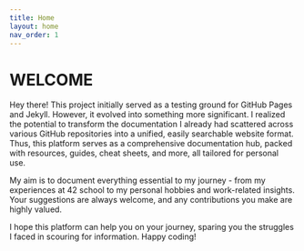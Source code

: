 ```yaml
---
title: Home
layout: home
nav_order: 1
---
```


# **WELCOME**

Hey there! This project initially served as a testing ground for GitHub Pages and Jekyll. However, it evolved into something more significant. I realized the potential to transform the documentation I already had scattered across various GitHub repositories into a unified, easily searchable website format. Thus, this platform serves as a comprehensive documentation hub, packed with resources, guides, cheat sheets, and more, all tailored for personal use.

My aim is to document everything essential to my journey - from my experiences at 42 school to my personal hobbies and work-related insights. Your suggestions are always welcome, and any contributions you make are highly valued.

I hope this platform can help you on your journey, sparing you the struggles I faced in scouring for information. Happy coding!

<script>
const toggleDarkMode = document.querySelector('.js-toggle-dark-mode');

jtd.addEvent(toggleDarkMode, 'click', function(){
  if (jtd.getTheme() === 'dark') {
    jtd.setTheme('light');
    toggleDarkMode.textContent = 'Preview dark color scheme';
  } else {
    jtd.setTheme('dark');
    toggleDarkMode.textContent = 'Return to the light side';
  }
});
</script>